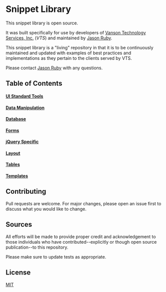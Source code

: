 # Snippet Library

This snippet library is open source.

It was built specifically for use by developers of [Vanson Technology Services, Inc.](http://www.vansontech.com/) (*VTS*) and maintained by [Jason Ruby](https://github.com/BluePawDev).

This snippet library is a "living" repository in that it is to be continuously maintained and updated with examples of best practices and implementations as they pertain to the clients served by VTS.

Please contact [Jason Ruby](mailto:jaruby@me.com) with any questions.

## Table of Contents
#### [UI Standard Tools](https://github.com/BluePawDev/snippets/tree/master/Resources/UI%20Standard%20Tools)
#### [Data Manipulation](https://github.com/BluePawDev/snippets/tree/master/Resources/Data%20Manipulation)
#### [Database](https://github.com/BluePawDev/snippets/tree/master/Resources/Database/)
#### [Forms](https://github.com/BluePawDev/snippets/tree/master/Resources/Forms)
#### [jQuery Specific](https://github.com/BluePawDev/snippets/tree/master/Resources/jQuery)
#### [Layout](https://github.com/BluePawDev/snippets/tree/master/Resources/Layouts)
#### [Tables](https://github.com/BluePawDev/snippets/tree/master/Resources/Tables)
#### [Templates](https://github.com/BluePawDev/snippets/tree/master/Resources/Templates)


## Contributing
Pull requests are welcome. For major changes, please open an issue first to discuss what you would like to change.

## Sources

All efforts will be made to provide proper credit and acknowledgement to those individuals who have contributed--explicitly or though open source publication--to this repository.

Please make sure to update tests as appropriate.

## License
[MIT](https://choosealicense.com/licenses/mit/)
